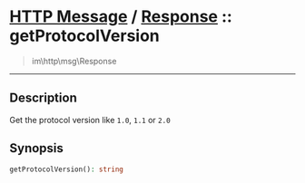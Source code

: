 # [HTTP Message](http.md) / [Response](http-Response.md) :: getProtocolVersion
 > im\http\msg\Response
____

## Description
Get the protocol version like `1.0`, `1.1` or `2.0`

## Synopsis
```php
getProtocolVersion(): string
```
